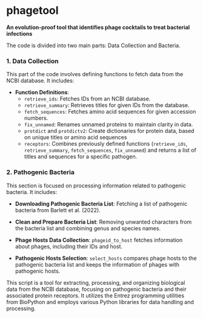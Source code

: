 # phagetool
**An evolution-proof tool that identifies phage cocktails to treat bacterial infections**

The code is divided into two main parts: Data Collection and Bacteria.

### 1. Data Collection
This part of the code involves defining functions to fetch data from the NCBI database. It includes:

- **Function Definitions**:
    - `retrieve_ids`: Fetches IDs from an NCBI database.
    - `retrieve_summary`: Retrieves titles for given IDs from the database.
    - `fetch_sequences`: Fetches amino acid sequences for given accession numbers.
    - `fix_unnamed`: Renames unnamed proteins to maintain clarity in data.
    - `protdict` and `protdictv2`: Create dictionaries for protein data, based on unique titles or amino acid sequences
    - `receptors`: Combines previously defined functions (`retrieve_ids`, `retrieve_summary`, `fetch_sequences`, `fix_unnamed`) and returns a list of titles and sequences for a specific pathogen.

### 2. Pathogenic Bacteria
This section is focused on processing information related to pathogenic bacteria. It includes:

- **Downloading Pathogenic Bacteria List**: Fetching a list of pathogenic bacteria from Barlett et al. (2022).
  
- **Clean and Prepare Bacteria List**: Removing unwanted characters from the bacteria list and combining genus and species names.

- **Phage Hosts Data Collection**: `phageid_to_host` fetches information about phages, including their IDs and host.

- **Pathogenic Hosts Selection**: `select_hosts` compares phage hosts to the pathogenic bacteria list and keeps the information of phages with pathogenic hosts.
  

This script is a tool for extracting, processing, and organizing biological data from the NCBI database, focusing on pathogenic bacteria and their associated protein receptors. It utilizes the Entrez programming utilities from BioPython and employs various Python libraries for data handling and processing.
